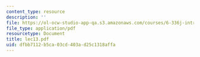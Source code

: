 ```yaml
---
content_type: resource
description: ''
file: https://ol-ocw-studio-app-qa.s3.amazonaws.com/courses/6-336j-introduction-to-numerical-simulation-sma-5211-fall-2003/dfbb7112b5ca03cd403ad25c1318affa_lec13.pdf
file_type: application/pdf
resourcetype: Document
title: lec13.pdf
uid: dfbb7112-b5ca-03cd-403a-d25c1318affa
---
```

